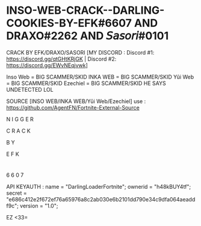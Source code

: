# INSO-WEB-CRACK--DARLING-COOKIES-BY-EFK#6607 AND DRAXO#2262 AND 𝘚𝘢𝘴𝘰𝘳𝘪#0101

CRACK BY EFK/DRAXO/SASORI [MY DISCORD : Discord #1: https://discord.gg/qtGHtKRjGK | Discord  #2: https://discord.gg/EWvNEqjvwk]

Inso Web = BIG SCAMMER/SKID
INKA WEB = BIG SCAMMER/SKID
Yûi Web = BIG SCAMMER/SKID
Ezechiel = BIG SCAMMER/SKID
HE SAYS UNDETECTED LOL

SOURCE [INSO WEB/INKA WEB/Yûi Web/Ezechiel] use : https://github.com/AgentFN/Fortnite-External-Source


N
I
G
G
E
R

C
R
A
C
K

B
Y

E
F
K
#
6
6
0
7



API KEYAUTH : 
name = "DarlingLoaderFortnite";
ownerid = "h48kBUY4tf";
secret = "e686c412e2f672ef76a65976a8c2ab030e6b2101dd790e34c9dfa064aeaddf9c";
version = "1.0";

EZ <33=
